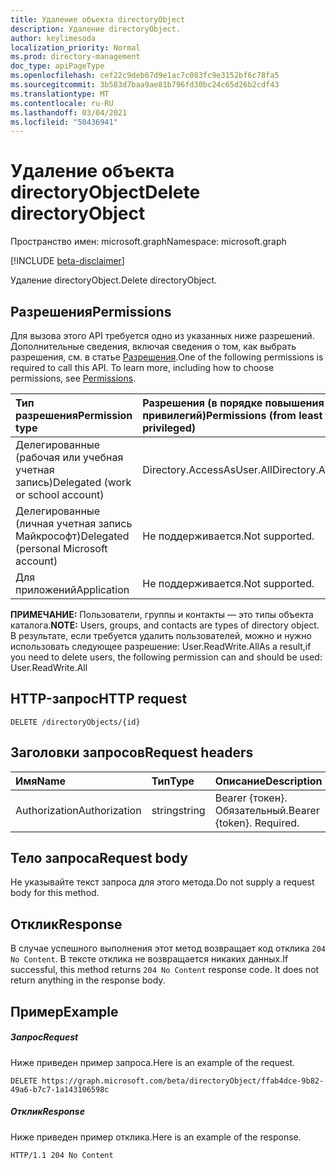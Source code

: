 ```yaml
---
title: Удаление объекта directoryObject
description: Удаление directoryObject.
author: keylimesoda
localization_priority: Normal
ms.prod: directory-management
doc_type: apiPageType
ms.openlocfilehash: cef22c9deb67d9e1ac7c083fc9e3152bf6c78fa5
ms.sourcegitcommit: 3b583d7baa9ae81b796fd30bc24c65d26b2cdf43
ms.translationtype: MT
ms.contentlocale: ru-RU
ms.lasthandoff: 03/04/2021
ms.locfileid: "50436941"
---
```

# <a name="delete-directoryobject"></a><span data-ttu-id="5992b-103">Удаление объекта directoryObject</span><span class="sxs-lookup"><span data-stu-id="5992b-103">Delete directoryObject</span></span>

<span data-ttu-id="5992b-104">Пространство имен: microsoft.graph</span><span class="sxs-lookup"><span data-stu-id="5992b-104">Namespace: microsoft.graph</span></span>

[!INCLUDE [beta-disclaimer](../../includes/beta-disclaimer.md)]

<span data-ttu-id="5992b-105">Удаление directoryObject.</span><span class="sxs-lookup"><span data-stu-id="5992b-105">Delete directoryObject.</span></span>
## <a name="permissions"></a><span data-ttu-id="5992b-106">Разрешения</span><span class="sxs-lookup"><span data-stu-id="5992b-106">Permissions</span></span>
<span data-ttu-id="5992b-p101">Для вызова этого API требуется одно из указанных ниже разрешений. Дополнительные сведения, включая сведения о том, как выбрать разрешения, см. в статье [Разрешения](/graph/permissions-reference).</span><span class="sxs-lookup"><span data-stu-id="5992b-p101">One of the following permissions is required to call this API. To learn more, including how to choose permissions, see [Permissions](/graph/permissions-reference).</span></span>


|<span data-ttu-id="5992b-109">Тип разрешения</span><span class="sxs-lookup"><span data-stu-id="5992b-109">Permission type</span></span>      | <span data-ttu-id="5992b-110">Разрешения (в порядке повышения привилегий)</span><span class="sxs-lookup"><span data-stu-id="5992b-110">Permissions (from least to most privileged)</span></span>              |
|:--------------------|:---------------------------------------------------------|
|<span data-ttu-id="5992b-111">Делегированные (рабочая или учебная учетная запись)</span><span class="sxs-lookup"><span data-stu-id="5992b-111">Delegated (work or school account)</span></span> | <span data-ttu-id="5992b-112">Directory.AccessAsUser.All</span><span class="sxs-lookup"><span data-stu-id="5992b-112">Directory.AccessAsUser.All</span></span>    |
|<span data-ttu-id="5992b-113">Делегированные (личная учетная запись Майкрософт)</span><span class="sxs-lookup"><span data-stu-id="5992b-113">Delegated (personal Microsoft account)</span></span> | <span data-ttu-id="5992b-114">Не поддерживается.</span><span class="sxs-lookup"><span data-stu-id="5992b-114">Not supported.</span></span>    |
|<span data-ttu-id="5992b-115">Для приложений</span><span class="sxs-lookup"><span data-stu-id="5992b-115">Application</span></span> | <span data-ttu-id="5992b-116">Не поддерживается.</span><span class="sxs-lookup"><span data-stu-id="5992b-116">Not supported.</span></span> |

<span data-ttu-id="5992b-117">**ПРИМЕЧАНИЕ:** Пользователи, группы и контакты — это типы объекта каталога.</span><span class="sxs-lookup"><span data-stu-id="5992b-117">**NOTE:** Users, groups, and contacts are types of directory object.</span></span> <span data-ttu-id="5992b-118">В результате, если требуется удалить пользователей, можно и нужно использовать следующее разрешение: User.ReadWrite.All</span><span class="sxs-lookup"><span data-stu-id="5992b-118">As a result,if you need to delete users, the following permission can and should be used: User.ReadWrite.All</span></span>
## <a name="http-request"></a><span data-ttu-id="5992b-119">HTTP-запрос</span><span class="sxs-lookup"><span data-stu-id="5992b-119">HTTP request</span></span>
<!-- { "blockType": "ignored" } -->
```http
DELETE /directoryObjects/{id}

```
## <a name="request-headers"></a><span data-ttu-id="5992b-120">Заголовки запросов</span><span class="sxs-lookup"><span data-stu-id="5992b-120">Request headers</span></span>
| <span data-ttu-id="5992b-121">Имя</span><span class="sxs-lookup"><span data-stu-id="5992b-121">Name</span></span>       | <span data-ttu-id="5992b-122">Тип</span><span class="sxs-lookup"><span data-stu-id="5992b-122">Type</span></span> | <span data-ttu-id="5992b-123">Описание</span><span class="sxs-lookup"><span data-stu-id="5992b-123">Description</span></span>|
|:---------------|:--------|:----------|
| <span data-ttu-id="5992b-124">Authorization</span><span class="sxs-lookup"><span data-stu-id="5992b-124">Authorization</span></span>  | <span data-ttu-id="5992b-125">string</span><span class="sxs-lookup"><span data-stu-id="5992b-125">string</span></span>  | <span data-ttu-id="5992b-p103">Bearer {токен}. Обязательный.</span><span class="sxs-lookup"><span data-stu-id="5992b-p103">Bearer {token}. Required.</span></span> |

## <a name="request-body"></a><span data-ttu-id="5992b-128">Тело запроса</span><span class="sxs-lookup"><span data-stu-id="5992b-128">Request body</span></span>
<span data-ttu-id="5992b-129">Не указывайте текст запроса для этого метода.</span><span class="sxs-lookup"><span data-stu-id="5992b-129">Do not supply a request body for this method.</span></span>

## <a name="response"></a><span data-ttu-id="5992b-130">Отклик</span><span class="sxs-lookup"><span data-stu-id="5992b-130">Response</span></span>

<span data-ttu-id="5992b-p104">В случае успешного выполнения этот метод возвращает код отклика `204 No Content`. В тексте отклика не возвращается никаких данных.</span><span class="sxs-lookup"><span data-stu-id="5992b-p104">If successful, this method returns `204 No Content` response code. It does not return anything in the response body.</span></span>

## <a name="example"></a><span data-ttu-id="5992b-133">Пример</span><span class="sxs-lookup"><span data-stu-id="5992b-133">Example</span></span>
##### <a name="request"></a><span data-ttu-id="5992b-134">Запрос</span><span class="sxs-lookup"><span data-stu-id="5992b-134">Request</span></span>
<span data-ttu-id="5992b-135">Ниже приведен пример запроса.</span><span class="sxs-lookup"><span data-stu-id="5992b-135">Here is an example of the request.</span></span>
<!-- {
  "blockType": "request",
  "name": "delete_directoryobject"
}-->
```http
DELETE https://graph.microsoft.com/beta/directoryObject/ffab4dce-9b82-49a6-b7c7-1a143106598c
```
##### <a name="response"></a><span data-ttu-id="5992b-136">Отклик</span><span class="sxs-lookup"><span data-stu-id="5992b-136">Response</span></span>
<span data-ttu-id="5992b-137">Ниже приведен пример отклика.</span><span class="sxs-lookup"><span data-stu-id="5992b-137">Here is an example of the response.</span></span> 
<!-- {
  "blockType": "response",
  "truncated": true
} -->
```http
HTTP/1.1 204 No Content
```

<!-- uuid: 8fcb5dbc-d5aa-4681-8e31-b001d5168d79
2015-10-25 14:57:30 UTC -->
<!--
{
  "type": "#page.annotation",
  "description": "Delete directoryObject",
  "keywords": "",
  "section": "documentation",
  "tocPath": "",
  "suppressions": []
}
-->


